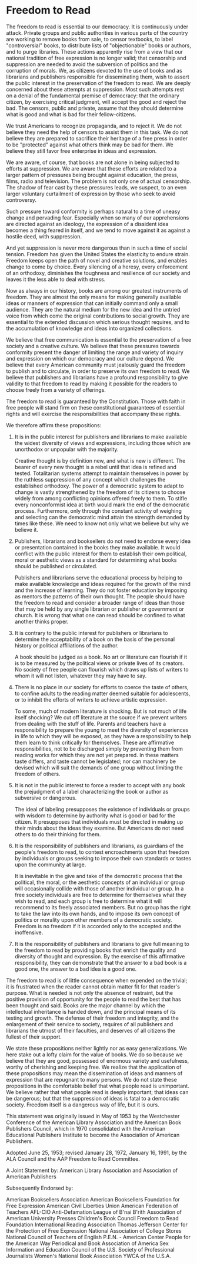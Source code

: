 # Freedom to Read

The freedom to read is essential to our democracy. It is continuously under attack. Private groups and public authorities in various parts of the country are working to remove books from sale, to censor textbooks, to label "controversial" books, to distribute lists of "objectionable" books or authors, and to purge libraries. These actions apparently rise from a view that our national tradition of free expression is no longer valid; that censorship and suppression are needed to avoid the subversion of politics and the corruption of morals. We, as citizens devoted to the use of books and as librarians and publishers responsible for disseminating them, wish to assert the public interest in the preservation of the freedom to read.
We are deeply concerned about these attempts at suppression. Most such attempts rest on a denial of the fundamental premise of democracy: that the ordinary citizen, by exercising critical judgment, will accept the good and reject the bad. The censors, public and private, assume that they should determine what is good and what is bad for their fellow-citizens.

We trust Americans to recognize propaganda, and to reject it. We do not believe they need the help of censors to assist them in this task. We do not believe they are prepared to sacrifice their heritage of a free press in order to be "protected" against what others think may be bad for them. We believe they still favor free enterprise in ideas and expression.

We are aware, of course, that books are not alone in being subjected to efforts at suppression. We are aware that these efforts are related to a larger pattern of pressures being brought against education, the press, films, radio and television. The problem is not only one of actual censorship. The shadow of fear cast by these pressures leads, we suspect, to an even larger voluntary curtailment of expression by those who seek to avoid controversy.

Such pressure toward conformity is perhaps natural to a time of uneasy change and pervading fear. Especially when so many of our apprehensions are directed against an ideology, the expression of a dissident idea becomes a thing feared in itself, and we tend to move against it as against a hostile deed, with suppression.

And yet suppression is never more dangerous than in such a time of social tension. Freedom has given the United States the elasticity to endure strain. Freedom keeps open the path of novel and creative solutions, and enables change to come by choice. Every silencing of a heresy, every enforcement of an orthodoxy, diminishes the toughness and resilience of our society and leaves it the less able to deal with stress.

Now as always in our history, books are among our greatest instruments of freedom. They are almost the only means for making generally available ideas or manners of expression that can initially command only a small audience. They are the natural medium for the new idea and the untried voice from which come the original contributions to social growth. They are essential to the extended discussion which serious thought requires, and to the accumulation of knowledge and ideas into organized collections.

We believe that free communication is essential to the preservation of a free society and a creative culture. We believe that these pressures towards conformity present the danger of limiting the range and variety of inquiry and expression on which our democracy and our culture depend. We believe that every American community must jealously guard the freedom to publish and to circulate, in order to preserve its own freedom to read. We believe that publishers and librarians have a profound responsibility to give validity to that freedom to read by making it possible for the readers to choose freely from a variety of offerings.

The freedom to read is guaranteed by the Constitution. Those with faith in free people will stand firm on these constitutional guarantees of essential rights and will exercise the responsibilities that accompany these rights.

We therefore affirm these propositions:

1. It is in the public interest for publishers and librarians to make available the widest diversity of views and expressions, including those which are unorthodox or unpopular with the majority.

   Creative thought is by definition new, and what is new is different. The bearer of every new thought is a rebel until that idea is refined and tested. Totalitarian systems attempt to maintain themselves in power by the ruthless suppression of any concept which challenges the established orthodoxy. The power of a democratic system to adapt to change is vastly strengthened by the freedom of its citizens to choose widely from among conflicting opinions offered freely to them. To stifle every nonconformist idea at birth would mark the end of the democratic process. Furthermore, only through the constant activity of weighing and selecting can the democratic mind attain the strength demanded by times like these. We need to know not only what we believe but why we believe it.

2. Publishers, librarians and booksellers do not need to endorse every idea or presentation contained in the books they make available. It would conflict with the public interest for them to establish their own political, moral or aesthetic views as a standard for determining what books should be published or circulated.

   Publishers and librarians serve the educational process by helping to make available knowledge and ideas required for the growth of the mind and the increase of learning. They do not foster education by imposing as mentors the patterns of their own thought. The people should have the freedom to read and consider a broader range of ideas than those that may be held by any single librarian or publisher or government or church. It is wrong that what one can read should be confined to what another thinks proper.

3. It is contrary to the public interest for publishers or librarians to determine the acceptability of a book on the basis of the personal history or political affiliations of the author.

   A book should be judged as a book. No art or literature can flourish if it is to be measured by the political views or private lives of its creators. No society of free people can flourish which draws up lists of writers to whom it will not listen, whatever they may have to say.

4. There is no place in our society for efforts to coerce the taste of others, to confine adults to the reading matter deemed suitable for adolescents, or to inhibit the efforts of writers to achieve artistic expression.

   To some, much of modern literature is shocking. But is not much of life itself shocking? We cut off literature at the source if we prevent writers from dealing with the stuff of life. Parents and teachers have a responsibility to prepare the young to meet the diversity of experiences in life to which they will be exposed, as they have a responsibility to help them learn to think critically for themselves. These are affirmative responsibilities, not to be discharged simply by preventing them from reading works for which they are not yet prepared. In these matters taste differs, and taste cannot be legislated; nor can machinery be devised which will suit the demands of one group without limiting the freedom of others.

5. It is not in the public interest to force a reader to accept with any book the prejudgment of a label characterizing the book or author as subversive or dangerous.

   The ideal of labeling presupposes the existence of individuals or groups with wisdom to determine by authority what is good or bad for the citizen. It presupposes that individuals must be directed in making up their minds about the ideas they examine. But Americans do not need others to do their thinking for them.

6. It is the responsibility of publishers and librarians, as guardians of the people's freedom to read, to contest encroachments upon that freedom by individuals or groups seeking to impose their own standards or tastes upon the community at large.

   It is inevitable in the give and take of the democratic process that the political, the moral, or the aesthetic concepts of an individual or group will occasionally collide with those of another individual or group. In a free society individuals are free to determine for themselves what they wish to read, and each group is free to determine what it will recommend to its freely associated members. But no group has the right to take the law into its own hands, and to impose its own concept of politics or morality upon other members of a democratic society. Freedom is no freedom if it is accorded only to the accepted and the inoffensive.

7. It is the responsibility of publishers and librarians to give full meaning to the freedom to read by providing books that enrich the quality and diversity of thought and expression. By the exercise of this affirmative responsibility, they can demonstrate that the answer to a bad book is a good one, the answer to a bad idea is a good one.

The freedom to read is of little consequence when expended on the trivial; it is frustrated when the reader cannot obtain matter fit for that reader's purpose. What is needed is not only the absence of restraint, but the positive provision of opportunity for the people to read the best that has been thought and said. Books are the major channel by which the intellectual inheritance is handed down, and the principal means of its testing and growth. The defense of their freedom and integrity, and the enlargement of their service to society, requires of all publishers and librarians the utmost of their faculties, and deserves of all citizens the fullest of their support.

We state these propositions neither lightly nor as easy generalizations. We here stake out a lofty claim for the value of books. We do so because we believe that they are good, possessed of enormous variety and usefulness, worthy of cherishing and keeping free. We realize that the application of these propositions may mean the dissemination of ideas and manners of expression that are repugnant to many persons. We do not state these propositions in the comfortable belief that what people read is unimportant. We believe rather that what people read is deeply important; that ideas can be dangerous; but that the suppression of ideas is fatal to a democratic society. Freedom itself is a dangerous way of life, but it is ours.

This statement was originally issued in May of 1953 by the Westchester Conference of the American Library Association and the American Book Publishers Council, which in 1970 consolidated with the American Educational Publishers Institute to become the Association of American Publishers.

Adopted June 25, 1953; revised January 28, 1972, January 16, 1991, by the ALA Council and the AAP Freedom to Read Committee.

A Joint Statement by: American Library Association and Association of American Publishers

Subsequently Endorsed by:

American Booksellers Association
American Booksellers Foundation for
Free Expression
American Civil Liberties Union
American Federation of Teachers AFL-CIO
Anti-Defamation League of B'nai B'rith
Association of American University Presses
Children's Book Council
Freedom to Read Foundation
International Reading Association
Thomas Jefferson Center for the Protection of Free Expression
National Association of College Stores
National Council of Teachers of English
P.E.N. - American Center
People for the American Way
Periodical and Book Association of America
Sex Information and Education Council of the U.S.
Society of Professional Journalists
Women's National Book Association
YWCA of the U.S.A.
